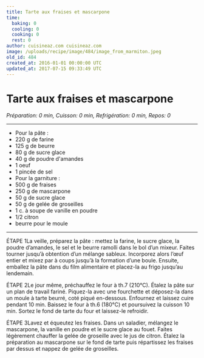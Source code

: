 ```yaml
---
title: Tarte aux fraises et mascarpone
time:
  baking: 0
  cooling: 0
  cooking: 0
  rest: 0
author: cuisineaz.com cuisineaz.com
image: /uploads/recipe/image/484/image_from_marmiton.jpeg
old_id: 484
created_at: 2016-01-01 00:00:00 UTC
updated_at: 2017-07-15 09:33:49 UTC
---
```


# Tarte aux fraises et mascarpone

_Préparation: 0 min, Cuisson: 0 min, Refrigération: 0 min, Repos: 0_

---

- Pour la pâte :
- 220 g de farine
- 125 g de beurre
- 80 g de sucre glace
- 40 g de poudre d'amandes
- 1 oeuf
- 1 pincée de sel
- Pour la garniture :
- 500 g de fraises
- 250 g de mascarpone
- 50 g de sucre glace
- 50 g de gelée de groseilles
- 1 c. à soupe de vanille en poudre
- 1/2 citron
- beurre pour le moule

---

ÉTAPE 1La veille, préparez la pâte : mettez la farine, le sucre glace, la poudre d’amandes, le sel et le beurre ramolli dans le bol d’un mixeur. Faites tourner jusqu’à obtention d’un mélange sableux. Incorporez alors l’œuf entier et mixez par à coups jusqu’à la formation d’une boule. Ensuite, emballez la pâte dans du film alimentaire et placez-la au frigo jusqu’au lendemain.

ÉTAPE 2Le jour même, préchauffez le four à th.7 (210°C). Étalez la pâte sur un plan de travail fariné. Piquez-la avec une fourchette et déposez-la dans un moule à tarte beurré, coté piqué en-dessous. Enfournez et laissez cuire pendant 10 min. Baissez le four à th.6 (180°C) et poursuivez la cuisson 10 min. Sortez le fond de tarte du four et laissez-le refroidir.

ÉTAPE 3Lavez et équeutez les fraises. Dans un saladier, mélangez le mascarpone, la vanille en poudre et le sucre glace au fouet. Faites légèrement chauffer la gelée de groseille avec le jus de citron. Étalez la préparation au mascarpone sur le fond de tarte puis répartissez les fraises par dessus et nappez de gelée de groseilles.
